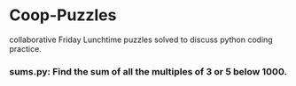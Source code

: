 # Coop-Puzzles

collaborative Friday Lunchtime puzzles solved to discuss python coding practice.

### sums.py: Find the sum of all the multiples of 3 or 5 below 1000.
